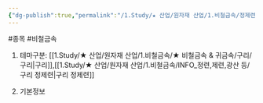 ```yaml
---
{"dg-publish":true,"permalink":"/1.Study/★ 산업/원자재 산업/1.비철금속/정제련업/종목/자시동업/","created":"2024-11-20T21:02:28.794+09:00","updated":"2025-06-26T12:51:35.846+09:00"}
---
```


#종목 #비철금속 

1. 테마구분: [[1.Study/★ 산업/원자재 산업/1.비철금속/★ 비철금속 & 귀금속/구리/구리\|구리]],[[1.Study/★ 산업/원자재 산업/1.비철금속/INFO_정련,제련,광산 등/구리 정제련\|구리 정제련]]

2. 기본정보
